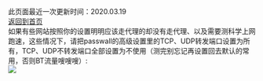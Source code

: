 此页面最近一次更新时间：2020.03.19               
[返回到首页](https://passwallopenwrt.github.io/website/)                 
如果有些网站按照你的设置明明应该走代理的却没有走代理、以及需要测科学上网跑速，这些情况下，请把passwall的高级设置里的TCP、UDP转发端口设置为所有，TCP、UDP不转发端口全部设置为不使用（测完别忘记再设置回去默认的常用，否则BT流量嗖嗖嗖）:            
[![](https://pic.downk.cc/item/5e6a2a62e83c3a1e3a178ce2.jpg)](https://pic.downk.cc/item/5e6a2a62e83c3a1e3a178ce2.jpg)
